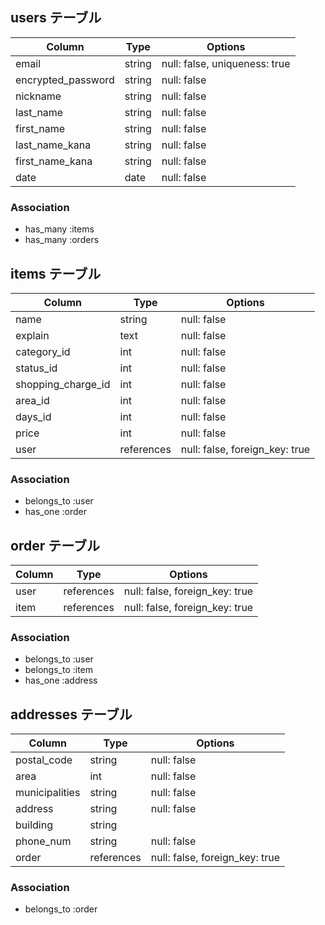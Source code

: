 ## users テーブル

| Column             | Type   | Options                       |
| ------------------ | ------ | ----------------------------- |
| email              | string | null: false, uniqueness: true |
| encrypted_password | string | null: false                   |
| nickname           | string | null: false                   |
| last_name          | string | null: false                   |
| first_name         | string | null: false                   |
| last_name_kana     | string | null: false                   |
| first_name_kana    | string | null: false                   |
| date               | date   | null: false                   |

### Association
- has_many :items
- has_many :orders

## items テーブル

| Column             | Type      | Options                        |
| ------------------ | --------- | ------------------------------ |
| name               | string    | null: false                    |
| explain            | text      | null: false                    |
| category_id        | int       | null: false                    |
| status_id          | int       | null: false                    |
| shopping_charge_id | int       | null: false                    |
| area_id            | int       | null: false                    |
| days_id            | int       | null: false                    |
| price              | int       | null: false                    |
| user               |references | null: false, foreign_key: true |

### Association
- belongs_to :user
- has_one :order

## order テーブル

| Column          | Type      | Options                        |
| --------------- | --------- | ------------------------------ |
| user            |references | null: false, foreign_key: true |
| item            |references | null: false, foreign_key: true |

### Association
- belongs_to :user
- belongs_to :item
- has_one :address

## addresses テーブル

| Column         | Type      | Options                        |
| -------------- | --------- | ------------------------------ |
| postal_code    | string    | null: false                    |
| area           | int       | null: false                    |
| municipalities | string    | null: false                    |
| address        | string    | null: false                    |
| building       | string    |                                |
| phone_num      | string    | null: false                    |
| order          |references | null: false, foreign_key: true |

### Association
- belongs_to :order